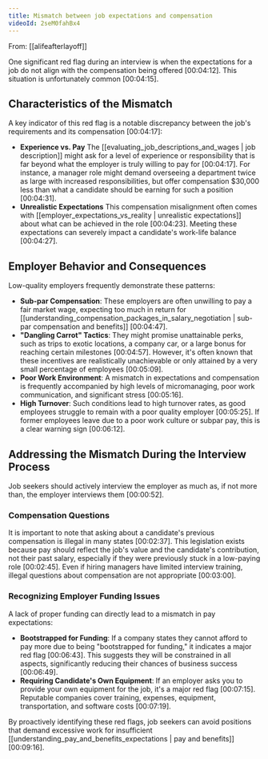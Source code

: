 ```yaml
---
title: Mismatch between job expectations and compensation
videoId: 2seM0fahBx4
---
```


From: [[alifeafterlayoff]] <br/> 

One significant red flag during an interview is when the expectations for a job do not align with the compensation being offered <a class="yt-timestamp" data-t="00:04:12">[00:04:12]</a>. This situation is unfortunately common <a class="yt-timestamp" data-t="00:04:15">[00:04:15]</a>.

## Characteristics of the Mismatch

A key indicator of this red flag is a notable discrepancy between the job's requirements and its compensation <a class="yt-timestamp" data-t="00:04:17">[00:04:17]</a>:
*   **Experience vs. Pay** The [[evaluating_job_descriptions_and_wages | job description]] might ask for a level of experience or responsibility that is far beyond what the employer is truly willing to pay for <a class="yt-timestamp" data-t="00:04:17">[00:04:17]</a>. For instance, a manager role might demand overseeing a department twice as large with increased responsibilities, but offer compensation $30,000 less than what a candidate should be earning for such a position <a class="yt-timestamp" data-t="00:04:31">[00:04:31]</a>.
*   **Unrealistic Expectations** This compensation misalignment often comes with [[employer_expectations_vs_reality | unrealistic expectations]] about what can be achieved in the role <a class="yt-timestamp" data-t="00:04:23">[00:04:23]</a>. Meeting these expectations can severely impact a candidate's work-life balance <a class="yt-timestamp" data-t="00:04:27">[00:04:27]</a>.

## Employer Behavior and Consequences

Low-quality employers frequently demonstrate these patterns:
*   **Sub-par Compensation**: These employers are often unwilling to pay a fair market wage, expecting too much in return for [[understanding_compensation_packages_in_salary_negotiation | sub-par compensation and benefits]] <a class="yt-timestamp" data-t="00:04:47">[00:04:47]</a>.
*   **"Dangling Carrot" Tactics**: They might promise unattainable perks, such as trips to exotic locations, a company car, or a large bonus for reaching certain milestones <a class="yt-timestamp" data-t="00:04:57">[00:04:57]</a>. However, it's often known that these incentives are realistically unachievable or only attained by a very small percentage of employees <a class="yt-timestamp" data-t="00:05:09">[00:05:09]</a>.
*   **Poor Work Environment**: A mismatch in expectations and compensation is frequently accompanied by high levels of micromanaging, poor work communication, and significant stress <a class="yt-timestamp" data-t="00:05:16">[00:05:16]</a>.
*   **High Turnover**: Such conditions lead to high turnover rates, as good employees struggle to remain with a poor quality employer <a class="yt-timestamp" data-t="00:05:25">[00:05:25]</a>. If former employees leave due to a poor work culture or subpar pay, this is a clear warning sign <a class="yt-timestamp" data-t="00:06:12">[00:06:12]</a>.

## Addressing the Mismatch During the Interview Process

Job seekers should actively interview the employer as much as, if not more than, the employer interviews them <a class="yt-timestamp" data-t="00:00:52">[00:00:52]</a>.

### Compensation Questions

It is important to note that asking about a candidate's previous compensation is illegal in many states <a class="yt-timestamp" data-t="00:02:37">[00:02:37]</a>. This legislation exists because pay should reflect the job's value and the candidate's contribution, not their past salary, especially if they were previously stuck in a low-paying role <a class="yt-timestamp" data-t="00:02:45">[00:02:45]</a>. Even if hiring managers have limited interview training, illegal questions about compensation are not appropriate <a class="yt-timestamp" data-t="00:03:00">[00:03:00]</a>.

### Recognizing Employer Funding Issues

A lack of proper funding can directly lead to a mismatch in pay expectations:
*   **Bootstrapped for Funding**: If a company states they cannot afford to pay more due to being "bootstrapped for funding," it indicates a major red flag <a class="yt-timestamp" data-t="00:06:43">[00:06:43]</a>. This suggests they will be constrained in all aspects, significantly reducing their chances of business success <a class="yt-timestamp" data-t="00:06:49">[00:06:49]</a>.
*   **Requiring Candidate's Own Equipment**: If an employer asks you to provide your own equipment for the job, it's a major red flag <a class="yt-timestamp" data-t="00:07:15">[00:07:15]</a>. Reputable companies cover training, expenses, equipment, transportation, and software costs <a class="yt-timestamp" data-t="00:07:19">[00:07:19]</a>.

By proactively identifying these red flags, job seekers can avoid positions that demand excessive work for insufficient [[understanding_pay_and_benefits_expectations | pay and benefits]] <a class="yt-timestamp" data-t="00:09:16">[00:09:16]</a>.